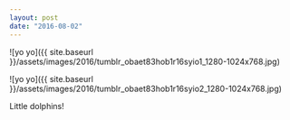 ```yaml
---
layout: post
date: "2016-08-02"
---
```


![yo yo]({{ site.baseurl }}/assets/images/2016/tumblr_obaet83hob1r16syio1_1280-1024x768.jpg)

![yo yo]({{ site.baseurl }}/assets/images/2016/tumblr_obaet83hob1r16syio2_1280-1024x768.jpg)

Little dolphins!
